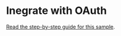 # Inegrate with OAuth

[Read the step-by-step guide for this sample](https://adobexdplatform.com/plugin-docs/tutorials/how-to-integrate-with-OAuth/).